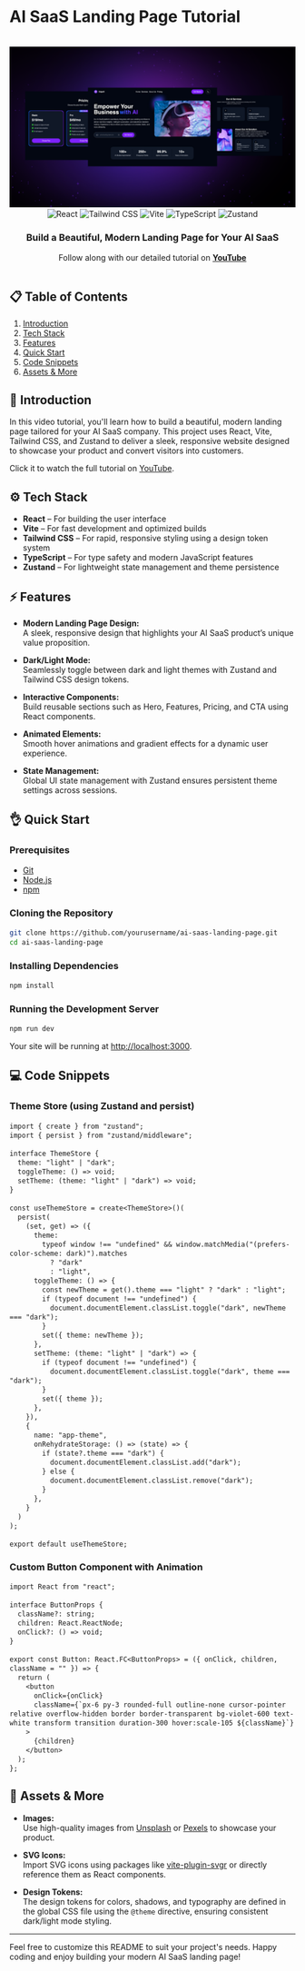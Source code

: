 # AI SaaS Landing Page Tutorial

<div align="center">
  <br />
  <a href="https://youtu.be/qeCBBxZoqAM" target="_blank">
    <img src="./banner.png" alt="Project Banner">
  </a>
  <br />
  <div>
    <img src="https://img.shields.io/badge/-React-61DAFB?style=for-the-badge&logo=react&logoColor=black" alt="React" />
    <img src="https://img.shields.io/badge/-TailwindCSS-06B6D4?style=for-the-badge&logo=tailwindcss" alt="Tailwind CSS" />
    <img src="https://img.shields.io/badge/-Vite-646CFF?style=for-the-badge&logo=vite&logoColor=white" alt="Vite" />
    <img src="https://img.shields.io/badge/-TypeScript-3178C6?style=for-the-badge&logo=typescript" alt="TypeScript" />
    <img src="https://img.shields.io/badge/-Zustand-000?style=for-the-badge" alt="Zustand" />
  </div>
  <h3 align="center">Build a Beautiful, Modern Landing Page for Your AI SaaS</h3>
  <div align="center">
    Follow along with our detailed tutorial on 
    <a href="https://youtu.be/qeCBBxZoqAM" target="_blank"><b>YouTube</b></a>
  </div>
  <br />
</div>

## 📋 Table of Contents

1. [Introduction](#introduction)
2. [Tech Stack](#tech-stack)
3. [Features](#features)
4. [Quick Start](#quick-start)
5. [Code Snippets](#code-snippets)
6. [Assets & More](#assets--more)

## 🚀 Introduction

In this video tutorial, you'll learn how to build a beautiful, modern landing page tailored for your AI SaaS company. This project uses React, Vite, Tailwind CSS, and Zustand to deliver a sleek, responsive website designed to showcase your product and convert visitors into customers.

Click it to watch the full tutorial on [YouTube](https://youtu.be/qeCBBxZoqAM).

## ⚙️ Tech Stack

- **React** – For building the user interface
- **Vite** – For fast development and optimized builds
- **Tailwind CSS** – For rapid, responsive styling using a design token system
- **TypeScript** – For type safety and modern JavaScript features
- **Zustand** – For lightweight state management and theme persistence

## ⚡️ Features

- **Modern Landing Page Design:**  
  A sleek, responsive design that highlights your AI SaaS product’s unique value proposition.

- **Dark/Light Mode:**  
  Seamlessly toggle between dark and light themes with Zustand and Tailwind CSS design tokens.

- **Interactive Components:**  
  Build reusable sections such as Hero, Features, Pricing, and CTA using React components.

- **Animated Elements:**  
  Smooth hover animations and gradient effects for a dynamic user experience.

- **State Management:**  
  Global UI state management with Zustand ensures persistent theme settings across sessions.

## 👌 Quick Start

### Prerequisites

- [Git](https://git-scm.com/)
- [Node.js](https://nodejs.org/en/)
- [npm](https://www.npmjs.com/)

### Cloning the Repository

```bash
git clone https://github.com/yourusername/ai-saas-landing-page.git
cd ai-saas-landing-page
```

### Installing Dependencies

```bash
npm install
```

### Running the Development Server

```bash
npm run dev
```

Your site will be running at [http://localhost:3000](http://localhost:3000).

## 💻 Code Snippets

### Theme Store (using Zustand and persist)

```tsx
import { create } from "zustand";
import { persist } from "zustand/middleware";

interface ThemeStore {
  theme: "light" | "dark";
  toggleTheme: () => void;
  setTheme: (theme: "light" | "dark") => void;
}

const useThemeStore = create<ThemeStore>()(
  persist(
    (set, get) => ({
      theme:
        typeof window !== "undefined" && window.matchMedia("(prefers-color-scheme: dark)").matches
          ? "dark"
          : "light",
      toggleTheme: () => {
        const newTheme = get().theme === "light" ? "dark" : "light";
        if (typeof document !== "undefined") {
          document.documentElement.classList.toggle("dark", newTheme === "dark");
        }
        set({ theme: newTheme });
      },
      setTheme: (theme: "light" | "dark") => {
        if (typeof document !== "undefined") {
          document.documentElement.classList.toggle("dark", theme === "dark");
        }
        set({ theme });
      },
    }),
    {
      name: "app-theme",
      onRehydrateStorage: () => (state) => {
        if (state?.theme === "dark") {
          document.documentElement.classList.add("dark");
        } else {
          document.documentElement.classList.remove("dark");
        }
      },
    }
  )
);

export default useThemeStore;
```

### Custom Button Component with Animation

```tsx
import React from "react";

interface ButtonProps {
  className?: string;
  children: React.ReactNode;
  onClick?: () => void;
}

export const Button: React.FC<ButtonProps> = ({ onClick, children, className = "" }) => {
  return (
    <button
      onClick={onClick}
      className={`px-6 py-3 rounded-full outline-none cursor-pointer relative overflow-hidden border border-transparent bg-violet-600 text-white transform transition duration-300 hover:scale-105 ${className}`}
    >
      {children}
    </button>
  );
};
```

## 🎨 Assets & More

- **Images:**  
  Use high-quality images from [Unsplash](https://unsplash.com/) or [Pexels](https://www.pexels.com/) to showcase your product.

- **SVG Icons:**  
  Import SVG icons using packages like [vite-plugin-svgr](https://github.com/pd4d10/vite-plugin-svgr) or directly reference them as React components.

- **Design Tokens:**  
  The design tokens for colors, shadows, and typography are defined in the global CSS file using the `@theme` directive, ensuring consistent dark/light mode styling.

---

Feel free to customize this README to suit your project's needs. Happy coding and enjoy building your modern AI SaaS landing page!
```
